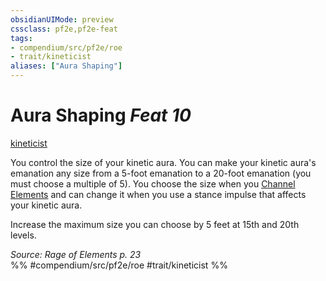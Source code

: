 ```yaml
---
obsidianUIMode: preview
cssclass: pf2e,pf2e-feat
tags:
- compendium/src/pf2e/roe
- trait/kineticist
aliases: ["Aura Shaping"]
---
```

# Aura Shaping  *Feat 10*  
[kineticist](kineticist-roe.md "Kineticist Class Trait")  


You control the size of your kinetic aura. You can make your kinetic aura's emanation any size from a 5-foot emanation to a 20-foot emanation (you must choose a multiple of 5). You choose the size when you [Channel Elements](channel-elements-roe.md) and can change it when you use a stance impulse that affects your kinetic aura.

Increase the maximum size you can choose by 5 feet at 15th and 20th levels.

*Source: Rage of Elements p. 23*  
%% #compendium/src/pf2e/roe #trait/kineticist %%